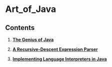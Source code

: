 # **Art_of_Java**

## **Contents**

1. [**The Genius of Java**](Art_of_Java_Ch1.md)

2. [**A Recursive-Descent Expression Parser**](Art_of_Java_Ch2.md)

3. [**Implementing Language Interpreters in Java**](Art_of_Java_Ch3.md)